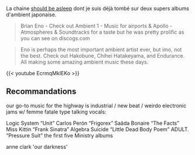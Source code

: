 La chaine [should be asleep](https://www.youtube.com/channel/UC-RVESJTf_zSaFB8qGoxOnA) dont je suis déjà tombé sur deux supers albums d'ambient japonaise.

> Brian Eno - Check out Ambient 1 - Music for airports & Apollo - Atmospheres & Soundtracks for a taste but he was pretty prolific as you can see on discogs.com

> Eno is perhaps the most important ambient artist ever, but imo, not the best. Check out Hakobune, Chihei Hatakeyama, and Endurance. All making some amazing ambient music these days.

{{< youtube EcrmqMklEKo >}}

## Recommandations

our go-to music for the highway is industrial / new beat / weirdo electronic jams w/ femme fatale type talking vocals:

Logic System “Unit”
Carlos Perón “Frigorex”
Saâda Bonaire “The Facts”
Miss Kittin “Frank Sinatra”
Algebra Suicide “Little Dead Body Poem”
ADULT. “Pressure Suit”
the first five Ministry albums

anne clark 'our darkness'
